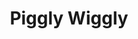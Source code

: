 ---
title: "Piggly Wiggly"
url: /mobile/piggly-wiggly-south-university-boulevard/
shop: Supermarkt
---